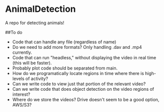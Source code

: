 # AnimalDetection

A repo for detecting animals!

##To do
- Code that can handle any file (regardless of name)
- Do we need to add more formats? Only handling .dav and .mp4 currently.
- Code that can run "headless," without displaying the video in real time (this will be faster).
- Probably plot code should be separated from main.
- How do we programatically locate regions in time where there is high-levels of activity?
- Can we write code to view just that portion of the relevant video?
- Can we write code that does object detection on the video regions of interest?
- Where do we store the videos? Drive doesn't seem to be a good option, AWS/S3?

